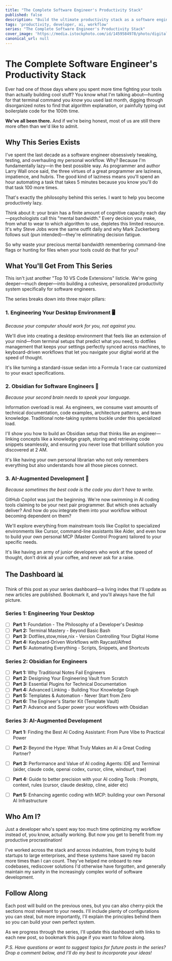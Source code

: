 ```yaml
---
title: "The Complete Software Engineer's Productivity Stack"
published: false
description: "Build the ultimate productivity stack as a software engineer — from engineering your desktop to mastering AI coding assistants."
tags: 'productivity, developer, ai, workflow'
series: "The Complete Software Engineer's Productivity Stack"
cover_image: 'https://media.istockphoto.com/id/1459584978/photo/digital-transformation-concept-high-speed-agile-development.webp?a=1&b=1&s=612x612&w=0&k=20&c=vJJzQgQ9bqvJQcMRYqPDWIh3-xosahltw71UEAyGT7A='
canonical_url: null
---
```


# The Complete Software Engineer's Productivity Stack


Ever had one of those days where you spent more time fighting your tools than actually building cool stuff? You know what I'm talking about—hunting for that terminal command you *know* you used last month, digging through disorganized notes to find that algorithm explanation, or painfully typing out boilerplate code for the 100th time.

**We've all been there.** And if we're being honest, most of us are still there more often than we'd like to admit.

## Why This Series Exists

I've spent the last decade as a software engineer obsessively tweaking, testing, and overhauling my personal workflow. Why? Because I'm fundamentally lazy—in the best possible way. As programmer and author Larry Wall once said, the three virtues of a great programmer are laziness, impatience, and hubris. The good kind of laziness means you'll spend an hour automating a task that takes 5 minutes because you know you'll do that task 100 more times.

That's exactly the philosophy behind this series. I want to help you become productively lazy.

Think about it: your brain has a finite amount of cognitive capacity each day—psychologists call this "mental bandwidth." Every decision you make, from what to wear to which algorithm to use, depletes this limited resource. It's why Steve Jobs wore the same outfit daily and why Mark Zuckerberg follows suit (pun intended)—they're eliminating decision fatigue.

So why waste your precious mental bandwidth remembering command-line flags or hunting for files when your tools could do that for you?

## What You'll Get From This Series

This isn't just another "Top 10 VS Code Extensions" listicle. We're going deeper—much deeper—into building a cohesive, personalized productivity system specifically for software engineers.

The series breaks down into three major pillars:

### 1. Engineering Your Desktop Environment 🖥️

*Because your computer should work for you, not against you.*

We'll dive into creating a desktop environment that feels like an extension of your mind—from terminal setups that predict what you need, to dotfiles management that keeps your settings perfectly synced across machines, to keyboard-driven workflows that let you navigate your digital world at the speed of thought.

It's like turning a standard-issue sedan into a Formula 1 race car customized to your exact specifications.

### 2. Obsidian for Software Engineers 📓

*Because your second brain needs to speak your language.*

Information overload is real. As engineers, we consume vast amounts of technical documentation, code examples, architecture patterns, and team knowledge. Traditional note-taking systems buckle under this specialized load.

I'll show you how to build an Obsidian setup that thinks like an engineer—linking concepts like a knowledge graph, storing and retrieving code snippets seamlessly, and ensuring you never lose that brilliant solution you discovered at 2 AM.

It's like having your own personal librarian who not only remembers everything but also understands how all those pieces connect.

### 3. AI-Augmented Development 🤖

*Because sometimes the best code is the code you don't have to write.*

GitHub Copilot was just the beginning. We're now swimming in AI coding tools claiming to be your next pair programmer. But which ones actually deliver? And how do you integrate them into your workflow without becoming dependent on them?

We'll explore everything from mainstream tools like Copilot to specialized environments like Cursor, command-line assistants like Aider, and even how to build your own personal MCP (Master Control Program) tailored to your specific needs.

It's like having an army of junior developers who work at the speed of thought, don't drink all your coffee, and never ask for a raise.

## The Dashboard 📊

Think of this post as your series dashboard—a living index that I'll update as new articles are published. Bookmark it, and you'll always have the full picture.

### Series 1: Engineering Your Desktop
- [ ] **Part 1:** Foundation - The Philosophy of a Developer's Desktop
- [ ] **Part 2:** Terminal Mastery - Beyond Basic Bash
- [ ] **Part 3:** Dotfiles,stow,mise,nix - Version Controlling Your Digital Home
- [ ] **Part 4:** Keyboard-Driven Workflows with Raycast/Alfred
- [ ] **Part 5:** Automating Everything - Scripts, Snippets, and Shortcuts

### Series 2: Obsidian for Engineers
- [ ] **Part 1:** Why Traditional Notes Fail Engineers
- [ ] **Part 2:** Designing Your Engineering Vault from Scratch
- [ ] **Part 3:** Essential Plugins for Technical Documentation
- [ ] **Part 4:** Advanced Linking - Building Your Knowledge Graph
- [ ] **Part 5:** Templates & Automation - Never Start from Zero
- [ ] **Part 6:** The Engineer's Starter Kit (Template Vault)
- [ ] **Part 7:** Advance and Super power your workflows with Obsidian

### Series 3: AI-Augmented Development
- [ ] **Part 1:** Finding the Best AI Coding Assistant: From Pure Vibe to Practical Power
- [ ] **Part 2:** Beyond the Hype: What Truly Makes an AI a Great Coding Partner?
- [ ] **Part 3:** Performance and Value of AI coding Agents: IDE and Terminal (aider, claude code, openai codex, cursor, cline, windsurf, trae)
- [ ] **Part 4:** Guide to better precision with your AI coding Tools : Prompts, context, rules (cursor, claude desktop, cline, aider etc)
- [ ] **Part 5:** Enhancing agentic coding with MCP: building your own Personal AI Infrastructure


## Who Am I?

Just a developer who's spent way too much time optimizing my workflow instead of, you know, actually working. But now you get to benefit from my productive procrastination!

I've worked across the stack and across industries, from trying to build startups to large enterprises, and these systems have saved my bacon more times than I can count. They've helped me onboard to new codebases, rediscover solutions I'd otherwise have forgotten, and generally maintain my sanity in the increasingly complex world of software development.

## Follow Along

Each post will build on the previous ones, but you can also cherry-pick the sections most relevant to your needs. I'll include plenty of configurations you can steal, but more importantly, I'll explain the principles behind them so you can build your own perfect system.

As we progress through the series, I'll update this dashboard with links to each new post, so bookmark this page if you want to follow along.

*P.S. Have questions or want to suggest topics for future posts in the series? Drop a comment below, and I'll do my best to incorporate your ideas!*